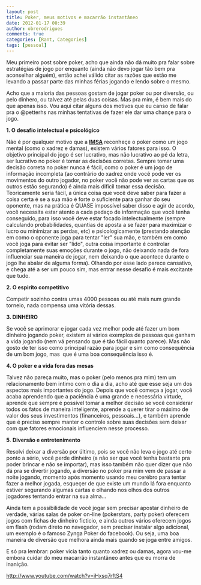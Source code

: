 ```yaml
---
layout: post
title: Poker, meus motivos e macarrão instantâneo
date: 2012-01-17 00:39
author: obrerodrigues
comments: true
categories: [Rant, Categories]
tags: [pessoal]
---
```

Meu primeiro post sobre poker, acho que ainda não dá muito pra falar sobre estratégias de jogo por enquanto (ainda não devo jogar tão bem pra aconselhar alguém), então achei válido citar as razões que estão me levando a passar parte das minhas férias jogando e lendo sobre o mesmo.

Acho que a maioria das pessoas gostam de jogar poker ou por diversão, ou pelo dinhero, ou talvez até pelas duas coisas. Mas pra mim, é bem mais do que apenas isso. Vou aqui citar alguns dos motivos que eu canso de falar pra o @petterhs nas minhas tentativas de fazer ele dar uma chançe para o jogo.

<strong>1. O desafio intelectual e psicológico</strong>

<!--more-->

Não é por qualquer motivo que a <a href="http://pt.wikipedia.org/wiki/Associa%C3%A7%C3%A3o_Internacional_de_Esportes_da_Mente" target="_blank"><strong>IMSA</strong></a> reconheçe o poker como um jogo mental (como o xadrez e damas), existem vários fatores para isso. O objetivo principal do jogo é ser lucrativo, mas não lucrativo ao pé da letra, ser lucrativo no poker é tomar as decisões corretas. Sempre tomar uma decisão correta no poker nunca é fácil, como o poker é um jogo de informação incompleta (ao contrário do xadrez onde você pode ver os movimentos do outro jogador, no poker você não pode ver as cartas que os outros estão segurando) é ainda mais dificil tomar essa decisão. Teoricamente seria fácil, a única coisa que você deve saber para fazer a coisa certa é se a sua mão é forte o suficiente para ganhar do seu oponente, mas na prática é QUASE impossível saber disso e agir de acordo, você necessita estar atento a cada pedaço de informação que você tenha conseguido, para isso você deve estar focado intelectualmente (sempre calculando probabilidades, quantias de aposta a se fazer para maximizar o lucro ou minimizar as perdas, etc) e psicologicamente (prestando atenção em como o oponente joga para tentar "ler" sua mão, e também em como você joga para evitar ser "lido", outra coisa importante é controlar completamente suas emoções durante o jogo, não deixando nada de fora influenciar sua maneira de jogar, nem deixando o que acontece durante o jogo lhe abalar de alguma forma). Olhando por esse lado parece cansativo, e chega até a ser um pouco sim, mas entrar nesse desafio é mais excitante que tudo.

<strong>2. O espiríto competitivo</strong>

Competir sozinho contra umas 4000 pessoas ou até mais num grande torneio, nada compensa uma vitória dessas.

<strong>3. DINHEIRO</strong>

Se você se aprimorar e jogar cada vez melhor pode até fazer um bom dinheiro jogando poker, existem aí vários exemplos de pessoas que ganham a vida jogando (nem vá pensando que é tão fácil quanto parece). Mas não gosto de ter isso como principal razão para jogar e sim como consequência de um bom jogo, mas  que é uma boa consequência isso é.

<strong>4. O poker e a vida fora das mesas</strong>

Talvez não pareça muito, mas o poker (pelo menos pra mim) tem um relacionamento bem intimo com o dia a dia, acho até que esse seja um dos aspectos mais importantes do jogo. Depois que você começa a jogar, você acaba aprendendo que a paciência é uma grande e necessária virtude, aprende que sempre é possível tomar a melhor decisão se você considerar todos os fatos de maneira inteligente, aprende a querer tirar o máximo de valor dos seus investimentos (financeiros, pessoais...), e também aprende que é preciso sempre manter o controle sobre suas decisões sem deixar com que fatores emocionais influenciem nesse processo.

<strong>5</strong>. <strong>Diversão e entretenimento</strong>

Resolvi deixar a diversão por último, pois se você não leva o jogo até certo ponto a sério, você perde dinheiro (a não ser que você tenha bastante pra poder brincar e não se importar), mas isso também não quer dizer que não dá pra se divertir jogando, a diversão no poker pra mim vem de passar a noite jogando, momento após momento usando meu cerébro para tentar fazer a melhor jogada, esqueçer de que existe um mundo lá fora enquanto estiver segurando algumas cartas e olhando nos olhos dos outros jogadores tentando entrar na sua alma...

Ainda tem a possibilidade de você jogar sem precisar apostar dinheiro de verdade, várias salas de poker on-line (pokerstars, party poker) oferecem jogos com fichas de dinheiro ficticio, e ainda outros vários oferecem jogos em flash (rodam direto no navegador, sem precisar instalar algo adicional, um exemplo é o famoso Zynga Poker do facebook). Ou seja, uma boa maneira de diversão que melhora ainda mais quando se joga entre amigos.

E só pra lembrar: poker vicia tanto quanto xadrez ou damas, agora vou-me embora cuidar do meu macarrão instantâneo antes que eu morra de inanição.

http://www.youtube.com/watch?v=iHxsq7rftS4



